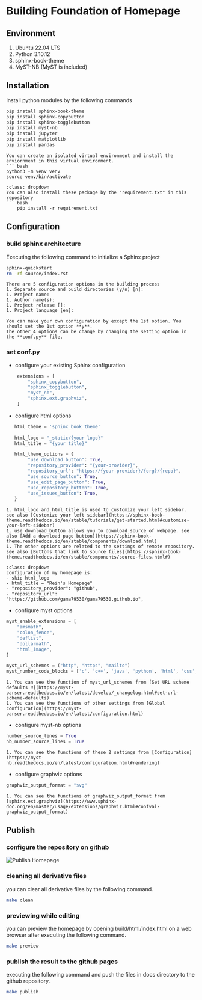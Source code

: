 # Building Foundation of Homepage 

## Environment
1. Ubuntu 22.04 LTS
1. Python 3.10.12
1. sphinx-book-theme
1. MyST-NB (MyST is included)

## Installation
Install python modules by the following commands

``` bash
pip install sphinx-book-theme
pip install sphinx-copybutton
pip install sphinx-togglebutton
pip install myst-nb
pip install jupyter
pip install matplotlib
pip install pandas
```
```{note}
You can create an isolated virtual environment and install the enviornment in this virtual environment.
``` bash
python3 -m venv venv
source venv/bin/activate
```
```{tip}
:class: dropdown
You can also install these package by the "requirement.txt" in this repository  
``` bash
    pip install -r requirement.txt
```

## Configuration
### build sphinx architecture
Executing the following command to initialize a Sphinx project
```bash
sphinx-quickstart
rm -rf source/index.rst
```
```{caution}
There are 5 configuration options in the building process  
1. Separate source and build directories (y/n) [n]:
1. Project name:
1. Author name(s):
1. Project release []:
1. Project language [en]:

You can make your own configuration by except the 1st option. You should set the 1st option **y**.
The other 4 options can be change by changing the setting option in the **conf.py** file.
```

### set **conf.py**
- configure your existing Sphinx configuration
``` python
    extensions = [
        "sphinx_copybutton",
        "sphinx_togglebutton",
        "myst_nb",
        "sphinx.ext.graphviz", 
    ]
```

- configure html options
``` python
   html_theme = 'sphinx_book_theme'
   
   html_logo = "_static/{your logo}"
   html_title = "{your title}"

   html_theme_options = {
        "use_download_button": True,
        "repository_provider": "{your-provider}",
        "repository_url": "https://{your-provider}/{org}/{repo}",
        "use_source_button": True,
        "use_edit_page_button": True,
        "use_repository_button": True,
        "use_issues_button": True,
   }
```
```{note}
1. html_logo and html_title is used to customize your left sidebar. see also [Customize your left sidebar](https://sphinx-book-theme.readthedocs.io/en/stable/tutorials/get-started.html#customize-your-left-sidebar)
1. use_download_button allows you to download source of webpage. see also [Add a download page button](https://sphinx-book-theme.readthedocs.io/en/stable/components/download.html)
1. The other options are related to the settings of remote repository. see also [Buttons that link to source files](https://sphinx-book-theme.readthedocs.io/en/stable/components/source-files.html#)
```
```{tip}
:class: dropdown
configuration of my homepage is:  
- skip html_logo
- html_title = "Rein's Homepage"
- "repository_provider": "github",
- "repository_url": "https://github.com/gama79530/gama79530.github.io",
```

- configure myst options
```python
myst_enable_extensions = [
    "amsmath",
    "colon_fence",
    "deflist",
    "dollarmath",
    "html_image",
]

myst_url_schemes = ("http", "https", "mailto")
myst_number_code_blocks = ['c', 'c++', 'java', 'python', 'html', 'css', 'javascript', 'bash']
```
```{note}
1. You can see the function of myst_url_schemes from [Set URL scheme defaults ‼️](https://myst-parser.readthedocs.io/en/latest/develop/_changelog.html#set-url-scheme-defaults)
1. You can see the functions of other settings from [Global configuration](https://myst-parser.readthedocs.io/en/latest/configuration.html)
```

- configure myst-nb options
```python
number_source_lines = True
nb_number_source_lines = True
```
```{note}
1. You can see the functions of these 2 settings from [Configuration](https://myst-nb.readthedocs.io/en/latest/configuration.html#rendering)
```

- configure graphviz options
```python
graphviz_output_format = "svg"
```
```{note}
1. You can see the functions of graphviz_output_format from [sphinx.ext.graphviz](https://www.sphinx-doc.org/en/master/usage/extensions/graphviz.html#confval-graphviz_output_format)
```

## Publish
### configure the repository on github
![Publish Homepage](../../_static/publish_website.png)

### cleaning all derivative files
you can clear all derivative files by the following command.
```bash
make clean
```

### previewing while editing
you can preview the homepage by opening build/html/index.html on a web browser after executing the following command.
```bash
make preview
```

### publish the result to the github pages
executing the following command and push the files in docs directory to the github repository.
```bash
make publish
```